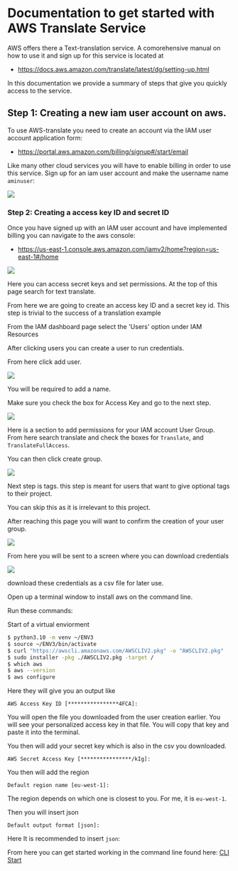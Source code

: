 # Documentation to get started with AWS Translate Service

AWS offers there a Text-translation service. A comorehensive manual 
on how to use it and sign up for this service is located at 

* <https://docs.aws.amazon.com/translate/latest/dg/setting-up.html>

In this documentation we provide a summary of steps that give you 
quickly access to the service. 

## Step 1: Creating a new iam user account on aws.

To use AWS-translate you need to create an account via the IAM user 
account application form:

* <https://portal.aws.amazon.com/billing/signup#/start/email>

Like many other cloud services you will have to enable billing in
order to use this service. Sign up for an iam user account and make 
the username name `aminuser`:

![](images/a1.png)

### Step 2: Creating a access key ID and secret ID

Once you have signed up with an IAM user account and have implemented
billing you can navigate to the aws console:

* <https://us-east-1.console.aws.amazon.com/iamv2/home?region=us-east-1#/home>

![](images/a3.png)

Here you can access secret keys and set permissions.
At the top of this page search for text translate.

From here we are going to create an access key ID and a secret key id.
This step is trivial to the success of a translation example

From the IAM dashboard page select the 'Users' option under IAM
Resources

After clicking users you can create a user to run credentials.

From here click add user.

![](images/a4.png)

You will be required to add a name.

Make sure you check the box for Access Key and go to the next step.


![](images/a5.png)

Here is a section to add permissions for your IAM account User Group.
From here search translate and check the boxes for `Translate`, and
`TranslateFullAccess`.

You can then click create group.

![](images/a6.png)

Next step is tags. this step is meant for users that want to give
optional tags to their project.

You can skip this as it is irrelevant to this project.

After reaching this page you will want to confirm the creation of your
user group.

![](images/a7.png)

From here you will be sent to a screen where you can download
credentials


![](images/a8.png)

download these credentials as a csv file for later use.

Open up a terminal window to install aws on the command
line.

Run these commands:

Start of a virtual enviorment

```bash
$ python3.10 -m venv ~/ENV3
$ source ~/ENV3/bin/activate
$ curl "https://awscli.amazonaws.com/AWSCLIV2.pkg" -o "AWSCLIV2.pkg"
$ sudo installer -pkg ./AWSCLIV2.pkg -target /
$ which aws
$ aws --version
$ aws configure
```

Here they will give you an output like

```AWS Access Key ID [****************4FCA]:```

You will open the file you downloaded from the user creation
earlier.  You will see your personalized access key in that file. You
will copy that key and paste it into the terminal.

You then will add your secret key which is also in the csv you
downloaded.

```AWS Secret Access Key [****************/kIg]: ```

You then will add the region

```Default region name [eu-west-1]: ``` 

The region depends on which one is closest to you. For me, it is
`eu-west-1`.

Then you will insert json

```Default output format [json]:``` 

Here It is recommended to insert `json`:

From here you can get started working in the command line found here:
[CLI Start](/Users/mysol/cm/cloudmesh-nlp/documentation/README-cli.md)







